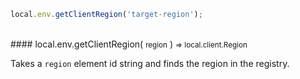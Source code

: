 ```javascript
local.env.getClientRegion('target-region');
```

<br/>
#### local.env.getClientRegion( <small>region</small> ) <small>=> local.client.Region</small>

Takes a `region` element id string and finds the region in the registry.